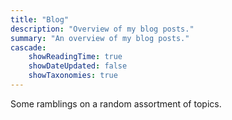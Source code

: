 ```yaml
---
title: "Blog"
description: "Overview of my blog posts."
summary: "An overview of my blog posts."
cascade:
    showReadingTime: true
    showDateUpdated: false
    showTaxonomies: true
---
```


Some ramblings on a random assortment of topics.